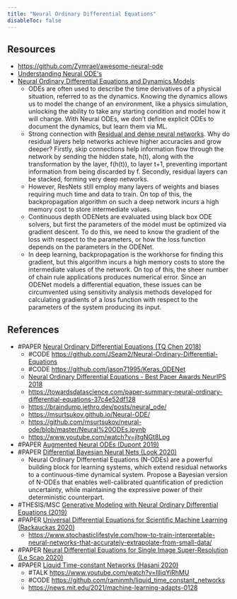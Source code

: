 ```yaml
---
title: "Neural Ordinary Differential Equations"
disableToc: false 
---
```


## Resources
- https://github.com/Zymrael/awesome-neural-ode
- [Understanding Neural ODE's](https://jontysinai.github.io/jekyll/update/2019/01/18/understanding-neural-odes.html)
- [Neural Ordinary Differential Equations and Dynamics Models](https://medium.com/@ml.at.berkeley/neural-ordinary-differential-equations-and-dynamics-models-1a4277fbb80)
	- ODEs are often used to describe the time derivatives of a physical situation, referred to as the dynamics. Knowing the dynamics allows us to model the change of an environment, like a physics simulation, unlocking the ability to take any starting condition and model how it will change. With Neural ODEs, we don’t define explicit ODEs to document the dynamics, but learn them via ML.
	- Strong connection with [Residual and dense neural networks](AI/Deep%20learning/Residual%20and%20dense%20neural%20networks.md). Why do residual layers help networks achieve higher accuracies and grow deeper? Firstly, skip connections help information flow through the network by sending the hidden state, h(t), along with the transformation by the layer, f(h(t)), to layer t+1, preventing important information from being discarded by f. Secondly, residual layers can be stacked, forming very deep networks.
	- However, ResNets still employ many layers of weights and biases requiring much time and data to train. On top of this, the backpropagation algorithm on such a deep network incurs a high memory cost to store intermediate values.
	- Continuous depth ODENets are evaluated using black box ODE solvers, but first the parameters of the model must be optimized via gradient descent. To do this, we need to know the gradient of the loss with respect to the parameters, or how the loss function depends on the parameters in the ODENet.
	- In deep learning, backpropagation is the workhorse for finding this gradient, but this algorithm incurs a high memory costs to store the intermediate values of the network. On top of this, the sheer number of chain rule applications produces numerical error. Since an ODENet models a differential equation, these issues can be circumvented using sensitivity analysis methods developed for calculating gradients of a loss function with respect to the parameters of the system producing its input.


## References
- #PAPER [Neural Ordinary Differential Equations (TQ Chen 2018)](https://arxiv.org/abs/1806.07366)
	- #CODE https://github.com/JSeam2/Neural-Ordinary-Differential-Equations
	- #CODE https://github.com/jason71995/Keras_ODENet
	- [Neural Ordinary Differential Equations - Best Paper Awards NeurIPS 2018](https://www.youtube.com/watch?v=V6nGT0Gakyg)
	- https://towardsdatascience.com/paper-summary-neural-ordinary-differential-equations-37c4e52df128
	- https://braindump.jethro.dev/posts/neural_ode/
	- https://msurtsukov.github.io/Neural-ODE/
	- https://github.com/msurtsukov/neural-ode/blob/master/Neural%20ODEs.ipynb
	- https://www.youtube.com/watch?v=jltgNGt8Lpg
- #PAPER [Augmented Neural ODEs (Dupont 2019)](https://arxiv.org/abs/1904.01681)
- #PAPER [Differential Bayesian Neural Nets (Look 2020)](https://arxiv.org/abs/1912.00796)
	- Neural Ordinary Differential Equations (N-ODEs) are a powerful building block for learning systems, which extend residual networks to a continuous-time dynamical system. Propose a Bayesian version of N-ODEs that enables well-calibrated quantification of prediction uncertainty, while maintaining the expressive power of their deterministic counterpart.
- #THESIS/MSC [Generative Modeling with Neural Ordinary Differential Equations (2019)](https://uwspace.uwaterloo.ca/bitstream/handle/10012/15354/Dockhorn_Tim.pdf)
- #PAPER [Universal Differential Equations for Scientific Machine Learning (Rackauckas 2020)](https://arxiv.org/abs/2001.04385)
	- https://www.stochasticlifestyle.com/how-to-train-interpretable-neural-networks-that-accurately-extrapolate-from-small-data/
- #PAPER [Neural Differential Equations for Single Image Super-Resolution (Le Scao 2020)](https://arxiv.org/pdf/2005.00865)
- #PAPER [Liquid Time-constant Networks (Hasani 2020)](https://arxiv.org/abs/2006.04439)
	- #TALK https://www.youtube.com/watch?v=IlliqYiRhMU
	- #CODE https://github.com/raminmh/liquid_time_constant_networks
	- https://news.mit.edu/2021/machine-learning-adapts-0128
